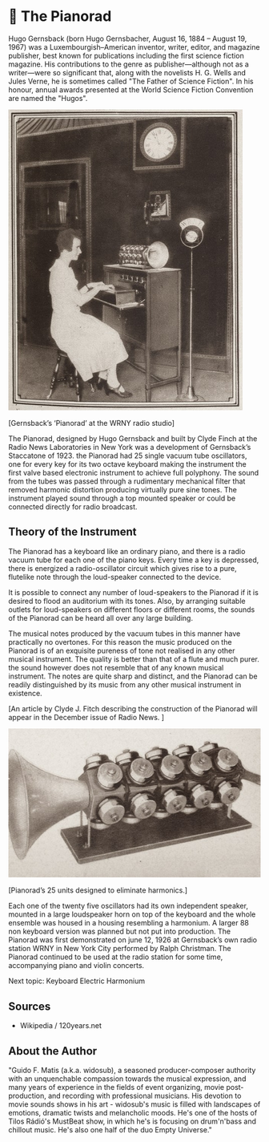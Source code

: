 # 🎺 The Pianorad

Hugo Gernsback (born Hugo Gernsbacher, August 16, 1884 – August 19, 1967) was a Luxembourgish–American inventor, writer, editor, and magazine publisher, best known for publications including the first science fiction magazine. His contributions to the genre as publisher—although not as a writer—were so significant that, along with the novelists H. G. Wells and Jules Verne, he is sometimes called "The Father of Science Fiction". In his honour, annual awards presented at the World Science Fiction Convention are named the "Hugos".

![pianorad](_static/images/pianorad/pianorad.jpg)

[Gernsback’s ‘Pianorad’ at the WRNY radio studio]

The Pianorad, designed by Hugo Gernsback and built by Clyde Finch at the Radio News Laboratories in New York was a development of Gernsback’s Staccatone of 1923. the Pianorad had 25 single vacuum tube oscillators, one for every key for its two octave keyboard making
the instrument the first valve based electronic instrument to achieve full polyphony. The sound from the tubes was passed through a rudimentary mechanical filter that removed harmonic distortion producing virtually pure sine tones. The instrument played sound through a top mounted speaker
or could be connected directly for radio broadcast.

## Theory of the Instrument

The Pianorad has a keyboard like an ordinary piano, and there is a radio vacuum tube for each one of the piano keys. Every time a key is depressed, there is energized a radio-oscillator circuit which gives rise to a pure, flutelike note through the loud-speaker connected to the device.

It is possible to connect any number of loud-speakers to the Pianorad if it is desired to flood an auditorium with its tones. Also, by arranging
suitable outlets for loud-speakers on different floors or different rooms, the sounds of the Pianorad can be heard all over any large building.

The musical notes produced by the vacuum tubes in this manner have practically no overtones. For this reason the music produced on the Pianorad is of an exquisite pureness of tone not realised in any other musical instrument. The quality is better than that of a flute and much purer. the sound however does not resemble that of any known musical instrument. The notes are quite sharp and distinct, and the Pianorad can be readily distinguished by its music from any other musical instrument in existence.

[An article by Clyde J. Fitch describing the construction of the Pianorad will appear in the December issue of Radio News. ]

![pianorad](_static/images/pianorad/pianorad1.jpg)

[Pianorad’s 25 units designed to eliminate harmonics.]

Each one of the twenty five oscillators had its own independent speaker, mounted in a large loudspeaker horn on top of the keyboard and the whole ensemble was housed in a housing resembling a harmonium. A larger 88 non keyboard version was planned but not put into production. The Pianorad was first demonstrated on june 12, 1926 at Gernsback’s own radio station WRNY in New York City performed by Ralph Christman.
The Pianorad continued to be used at the radio station for some time, accompanying piano and violin concerts.

Next topic: Keyboard Electric Harmonium

## Sources

- Wikipedia / 120years.net

## About the Author

"Guido F. Matis (a.k.a. widosub), a seasoned producer-composer authority with an unquenchable compassion towards the musical expression, and many years of experience in the fields of event organizing, movie post-production, and recording with professional musicians. His devotion to movie sounds shows in his art - widosub's music is filled with landscapes of emotions, dramatic twists and melancholic moods. He's one of the hosts of Tilos Rádió's MustBeat show, in which he's is focusing on drum'n'bass and chillout music. He's also one half of the duo Empty Universe."
